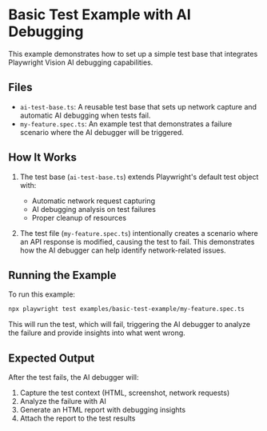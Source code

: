 # Basic Test Example with AI Debugging

This example demonstrates how to set up a simple test base that integrates Playwright Vision AI debugging capabilities.

## Files

- `ai-test-base.ts`: A reusable test base that sets up network capture and automatic AI debugging when tests fail.
- `my-feature.spec.ts`: An example test that demonstrates a failure scenario where the AI debugger will be triggered.

## How It Works

1. The test base (`ai-test-base.ts`) extends Playwright's default test object with:
   - Automatic network request capturing
   - AI debugging analysis on test failures
   - Proper cleanup of resources

2. The test file (`my-feature.spec.ts`) intentionally creates a scenario where an API response is modified, causing the test to fail. This demonstrates how the AI debugger can help identify network-related issues.

## Running the Example

To run this example:

```bash
npx playwright test examples/basic-test-example/my-feature.spec.ts
```

This will run the test, which will fail, triggering the AI debugger to analyze the failure and provide insights into what went wrong.

## Expected Output

After the test fails, the AI debugger will:
1. Capture the test context (HTML, screenshot, network requests)
2. Analyze the failure with AI
3. Generate an HTML report with debugging insights
4. Attach the report to the test results